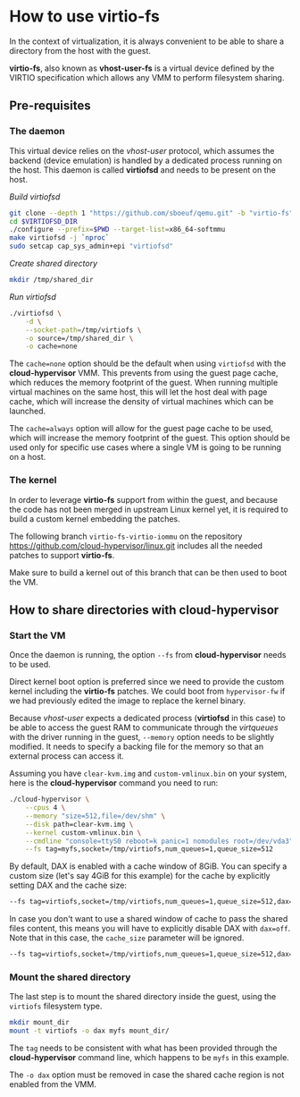 # How to use virtio-fs

In the context of virtualization, it is always convenient to be able to share a directory from the host with the guest.

__virtio-fs__, also known as __vhost-user-fs__ is a virtual device defined by the VIRTIO specification which allows any VMM to perform filesystem sharing.

## Pre-requisites

### The daemon

This virtual device relies on the _vhost-user_ protocol, which assumes the backend (device emulation) is handled by a dedicated process running on the host. This daemon is called __virtiofsd__ and needs to be present on the host.

_Build virtiofsd_
```bash
git clone --depth 1 "https://github.com/sboeuf/qemu.git" -b "virtio-fs" $VIRTIOFSD_DIR
cd $VIRTIOFSD_DIR
./configure --prefix=$PWD --target-list=x86_64-softmmu
make virtiofsd -j `nproc`
sudo setcap cap_sys_admin+epi "virtiofsd"
```
_Create shared directory_
```bash
mkdir /tmp/shared_dir
```
_Run virtiofsd_
```bash
./virtiofsd \
    -d \
    --socket-path=/tmp/virtiofs \
    -o source=/tmp/shared_dir \
    -o cache=none
```

The `cache=none` option should be the default when using `virtiofsd` with the __cloud-hypervisor__ VMM. This prevents from using the guest page cache, which reduces the memory footprint of the guest. When running multiple virtual machines on the same host, this will let the host deal with page cache, which will increase the density of virtual machines which can be launched.

The `cache=always` option will allow for the guest page cache to be used, which will increase the memory footprint of the guest. This option should be used only for specific use cases where a single VM is going to be running on a host.

### The kernel

In order to leverage __virtio-fs__ support from within the guest, and because the code has not been merged in upstream Linux kernel yet, it is required to build a custom kernel embedding the patches.

The following branch `virtio-fs-virtio-iommu` on the repository https://github.com/cloud-hypervisor/linux.git includes all the needed patches to support __virtio-fs__.

Make sure to build a kernel out of this branch that can be then used to boot the VM.

## How to share directories with cloud-hypervisor

### Start the VM
Once the daemon is running, the option `--fs` from __cloud-hypervisor__ needs to be used.

Direct kernel boot option is preferred since we need to provide the custom kernel including the __virtio-fs__ patches. We could boot from `hypervisor-fw` if we had previously edited the image to replace the kernel binary.

Because _vhost-user_ expects a dedicated process (__virtiofsd__ in this case) to be able to access the guest RAM to communicate through the _virtqueues_ with the driver running in the guest, `--memory` option needs to be slightly modified. It needs to specify a backing file for the memory so that an external process can access it.

Assuming you have `clear-kvm.img` and `custom-vmlinux.bin` on your system, here is the __cloud-hypervisor__ command you need to run:
```bash
./cloud-hypervisor \
    --cpus 4 \
    --memory "size=512,file=/dev/shm" \
    --disk path=clear-kvm.img \
    --kernel custom-vmlinux.bin \
    --cmdline "console=ttyS0 reboot=k panic=1 nomodules root=/dev/vda3" \
    --fs tag=myfs,socket=/tmp/virtiofs,num_queues=1,queue_size=512
```

By default, DAX is enabled with a cache window of 8GiB. You can specify a custom size (let's say 4GiB for this example) for the cache by explicitly setting DAX and the cache size:

```bash
--fs tag=virtiofs,socket=/tmp/virtiofs,num_queues=1,queue_size=512,dax=on,cache_size=4G

```

In case you don't want to use a shared window of cache to pass the shared files content, this means you will have to explicitly disable DAX with `dax=off`. Note that in this case, the `cache_size` parameter will be ignored.

```bash
--fs tag=virtiofs,socket=/tmp/virtiofs,num_queues=1,queue_size=512,dax=off

```

### Mount the shared directory
The last step is to mount the shared directory inside the guest, using the `virtiofs` filesystem type.
```bash
mkdir mount_dir
mount -t virtiofs -o dax myfs mount_dir/
```
The `tag` needs to be consistent with what has been provided through the __cloud-hypervisor__ command line, which happens to be `myfs` in this example.

The `-o dax` option must be removed in case the shared cache region is not enabled from the VMM.
